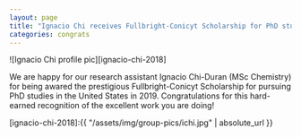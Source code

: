 ```yaml
---
layout: page
title: "Ignacio Chi receives Fullbright-Conicyt Scholarship for PhD studies"
categories: congrats
---
```


![Ignacio Chi profile pic][ignacio-chi-2018]

We are happy for our research assistant Ignacio Chi-Duran (MSc Chemistry) for being awared the prestigious Fullbright-Conicyt Scholarship for pursuing PhD studies in the United States in 2019. Congratulations for this hard-earned recognition of the excellent work you are doing!

[ignacio-chi-2018]:{{ "/assets/img/group-pics/ichi.jpg" | absolute_url }} 